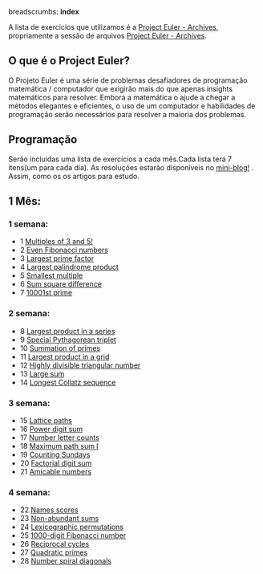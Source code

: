 breadscrumbs: **index**

A lista de exercicios que utilizamos é a [Project Euler - Archives](https://projecteuler.net), propriamente a sessão de arquivos [Project Euler - Archives](https://projecteuler.net/archives).


## O que é o Project Euler?
O Projeto Euler é uma série de problemas desafiadores de programação matemática / computador que exigirão mais do que apenas insights matemáticos para resolver. Embora a matemática o ajude a chegar a métodos elegantes e eficientes, o uso de um computador e habilidades de programação serão necessários para resolver a maioria dos problemas.

## Programação
Serão incluidas uma lista de exercícios a cada mês.Cada lista terá 7 itens(um para cada dia). As resoluções estarão disponíveis no [mini-blog!](http://turing-challenges.github.io/mini-blog/) . Assim, como os os artigos para estudo.

## 1 Mês:
### 1 semana:

* 1	[Multiples of 3 and 5!](https://projecteuler.net/problem=1)
* 2	[Even Fibonacci numbers](https://projecteuler.net/problem=2)
* 3	[Largest prime factor](https://projecteuler.net/problem=3)
* 4	[Largest palindrome product](https://projecteuler.net/problem=4)	
* 5	[Smallest multiple](https://projecteuler.net/problem=5)
* 6	[Sum square difference](https://projecteuler.net/problem=6)
* 7	[10001st prime](https://projecteuler.net/problem=7)

### 2 semana:

* 8	[Largest product in a series](https://projecteuler.net/problem=8)
* 9	[Special Pythagorean triplet](https://projecteuler.net/problem=9)
* 10	[Summation of primes](https://projecteuler.net/problem=10)
* 11	[Largest product in a grid](https://projecteuler.net/problem=11)
* 12	[Highly divisible triangular number](https://projecteuler.net/problem=12)
* 13	[Large sum](https://projecteuler.net/problem=13)
* 14	[Longest Collatz sequence](https://projecteuler.net/problem=14)

### 3 semana:

* 15 [Lattice paths](https://projecteuler.net/problem=15)
* 16	[Power digit sum](https://projecteuler.net/problem=16)
* 17	[Number letter counts](https://projecteuler.net/problem=17)
* 18	[Maximum path sum I](https://projecteuler.net/problem=18)
* 19	[Counting Sundays](https://projecteuler.net/problem=19)
* 20	[Factorial digit sum](https://projecteuler.net/problem=20)
* 21	[Amicable numbers](https://projecteuler.net/problem=21)

### 4 semana:
* 22	[Names scores](https://projecteuler.net/problem=22)
* 23	[Non-abundant sums](https://projecteuler.net/problem=23)
* 24	[Lexicographic permutations](https://projecteuler.net/problem=24)
* 25	[1000-digit Fibonacci number](https://projecteuler.net/problem=25)
* 26	[Reciprocal cycles](https://projecteuler.net/problem=26)
* 27	[Quadratic primes](https://projecteuler.net/problem=27)
* 28	[Number spiral diagonals](https://projecteuler.net/problem=28)
